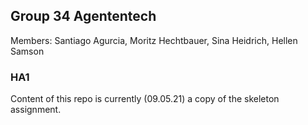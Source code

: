 ## Group 34 Agententech
Members: Santiago Agurcia, Moritz Hechtbauer, Sina Heidrich, Hellen Samson

### HA1
Content of this repo is currently (09.05.21) a copy of the skeleton assignment.
